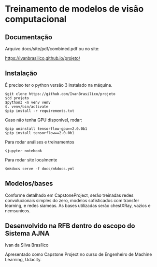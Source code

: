 # Treinamento de modelos de visão computacional

## Documentação

Arquivo docs/site/pdf/combined.pdf ou no site:

https://ivanbrasilico.github.io/projeto/

## Instalação

É preciso ter o python versão 3 instalado na máquina. 

```
$git clone https://github.com/IvanBrasilico/projeto
$cd projeto
$python3 -m venv venv
$. venv/bin/activate
$pip install -r requirements.txt
```

Caso não tenha GPU disponível, rodar:
```
$pip uninstall tensorflow-gpu==2.0.0b1
$pip install tensorflow==2.0.0b1
```

Para rodar análises e treinamentos
```
$jupyter notebook
```

Para rodar site localmente
```
$mkdocs serve -f docs/mkdocs.yml
```

## Modelos/bases

Conforme detalhado em CapstoneProject, serão treinadas redes convolucionais simples do zero, modelos 
sofisticados com transfer learning, e redes siameas. As bases utilizadas serão chestXRay, vazios e ncmsunicos.


## Desenvolvido na RFB dentro do escopo do Sistema AJNA


Ivan da Silva Brasílico


Apresentado como Capstone Project no curso de Engenheiro de Machine Learning, Udacity.